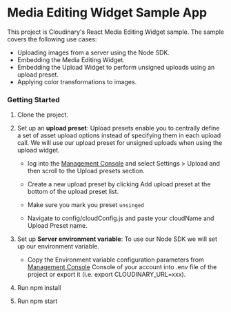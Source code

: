 # Media Editing Widget Sample App

This project is Cloudinary's React Media Editing Widget sample.
The sample covers the following use cases:

* Uploading images from a server using the Node SDK.
* Embedding the Media Editing Widget.
* Embedding the Upload Widget to perform unsigned uploads using an upload preset.
* Applying color transformations to images.

### Getting Started

1. Clone the project.

2. Set up an **upload preset**:
Upload presets enable you to centrally define a set of asset upload options
instead of specifying them in each upload call. We will use our upload preset
for unsigned uploads when using the upload widget.
    * log into the [Management Console](https://cloudinary.com/console) and select Settings > Upload and then scroll 
to the Upload presets section.

    * Create a new upload preset by clicking Add upload preset at the bottom of the upload preset list.

    * Make sure you mark you preset `unsinged`

    * Navigate to config/cloudConfig.js and paste your cloudName and Upload Preset name.

3. Set up **Server environment variable**:
To use our Node SDK we will set up our environment variable.

    * Copy the Environment variable configuration parameters 
from [Management Console](https://cloudinary.com/console) Console of your account 
into .env file of the project or export it (i.e. export CLOUDINARY_URL=xxx).

4. Run npm install
5. Run npm start 
